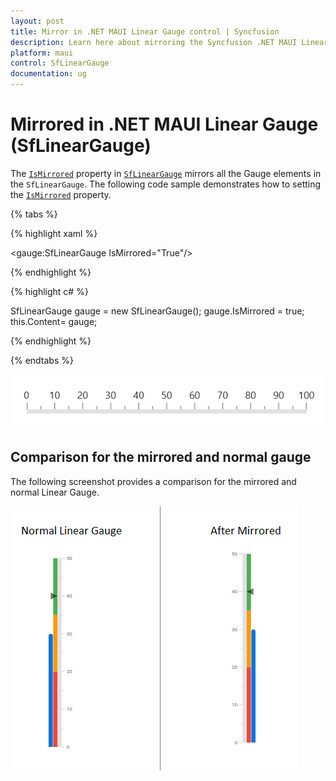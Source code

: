 ```yaml
---
layout: post
title: Mirror in .NET MAUI Linear Gauge control | Syncfusion
description: Learn here about mirroring the Syncfusion .NET MAUI Linear Gauge (SfLinearGauge) control with isMirrored property
platform: maui
control: SfLinearGauge
documentation: ug
---
```


# Mirrored in .NET MAUI Linear Gauge (SfLinearGauge)

The [`IsMirrored`]() property in [`SfLinearGauge`]() mirrors all the Gauge elements in the `SfLinearGauge`. The following code sample demonstrates how to setting the [`IsMirrored`]() property.

{% tabs %}

{% highlight xaml %}

<gauge:SfLinearGauge IsMirrored="True"/>

{% endhighlight %}

{% highlight c# %}

SfLinearGauge gauge = new SfLinearGauge();
		gauge.IsMirrored = true;
		this.Content= gauge;

{% endhighlight %}

{% endtabs %}

![Mirror linear gauge](images/mirrored/mirrored.png)

## Comparison for the mirrored and normal gauge

The following screenshot provides a comparison for the mirrored and normal Linear Gauge. 

![Mirrored linear gauge comparsion](images/mirrored/mirror_comparison.png)